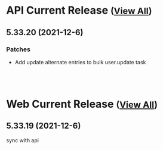 
# API Current Release <small>([View All](/API.md))</small>
## 5.33.20 (2021-12-6)
### Patches 

- Add update alternate entries to bulk user.update task

<br><br>
# Web Current Release <small>([View All](/Web.md))</small>
## 5.33.19 (2021-12-6)
sync with api

  
